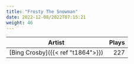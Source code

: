 ```yaml
---
title: "Frosty The Snowman"
date: 2022-12-08/2022T07:15:21
weight: 46
---
```




 Artist | Plays 
----- | -----:
[Bing Crosby]({{< ref "t1864">}}) | 227
